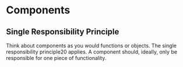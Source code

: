 # Components

## Single Responsibility Principle

Think about components as you would functions or objects. The single responsibility principle20 applies. A component should, ideally, only be responsible for one piece of functionality.